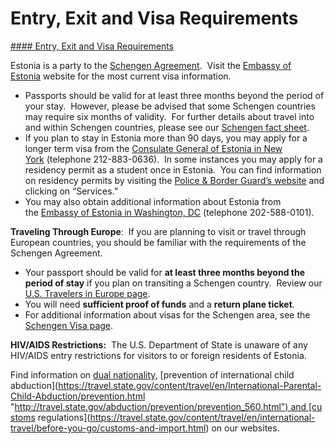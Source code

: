 # Entry, Exit and Visa Requirements

[#### Entry, Exit and Visa Requirements](javascript:void(0); "Entry, Exit and Visa Requirements")

Estonia is a party to the [Schengen Agreement](https://travel.state.gov/content/travel/en/international-travel/before-you-go/travelers-with-special-considerations/US_Travelers_in_Europes_Schengen_Area.html).  Visit the [Embassy of Estonia](https://washington.mfa.ee/) website for the most current visa information.

* Passports should be valid for at least three months beyond the period of your stay.  However, please be advised that some Schengen countries may require six months of validity.  For further details about travel into and within Schengen countries, please see our [Schengen fact sheet](https://travel.state.gov/content/travel/en/international-travel/before-you-go/travelers-with-special-considerations/US_Travelers_in_Europes_Schengen_Area.html).
* If you plan to stay in Estonia more than 90 days, you may apply for a longer term visa from the [Consulate General of Estonia in New York](https://newyork.mfa.ee/) (telephone 212-883-0636).  In some instances you may apply for a residency permit as a student once in Estonia.  You can find information on residency permits by visiting the [Police & Border Guard’s website](https://www2.politsei.ee/en/) and clicking on “Services.”
* You may also obtain additional information about Estonia from the [Embassy of Estonia in Washington, DC](https://washington.mfa.ee/) (telephone 202-588-0101).

**Traveling Through Europe**:  If you are planning to visit or travel through European countries, you should be familiar with the requirements of the Schengen Agreement.

* Your passport should be valid for **at least three months beyond the period of stay** if you plan on transiting a Schengen country.  Review our [U.S. Travelers in Europe page](https://travel.state.gov/content/travel/en/international-travel/before-you-go/travelers-with-special-considerations/US_Travelers_in_Europes_Schengen_Area.html).
* You will need **sufficient proof of funds** and a **return plane ticket**.
* For additional information about visas for the Schengen area, see the [Schengen Visa page](https://www.schengenvisainfo.com/schengen-visa-countries-list/).

**HIV/AIDS Restrictions:**  The U.S. Department of State is unaware of any HIV/AIDS entry restrictions for visitors to or foreign residents of Estonia.

Find information on [dual nationality](https://travel.state.gov/content/travel/en/international-travel/before-you-go/travelers-with-special-considerations/Dual-Nationality-Travelers.html "http://travel.state.gov/travel/cis_pa_tw/cis/cis_1753.html"), [prevention of international child abduction](https://travel.state.gov/content/travel/en/International-Parental-Child-Abduction/prevention.html "http://travel.state.gov/abduction/prevention/prevention_560.html") and [customs regulations](https://travel.state.gov/content/travel/en/international-travel/before-you-go/customs-and-import.html) on our websites.